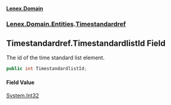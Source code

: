 #### [Lenex.Domain](index.md 'index')
### [Lenex.Domain.Entities](Lenex.Domain.Entities.md 'Lenex.Domain.Entities').[Timestandardref](Lenex.Domain.Entities.Timestandardref.md 'Lenex.Domain.Entities.Timestandardref')

## Timestandardref.TimestandardlistId Field

The id of the time standard list element.

```csharp
public int TimestandardlistId;
```

#### Field Value
[System.Int32](https://docs.microsoft.com/en-us/dotnet/api/System.Int32 'System.Int32')